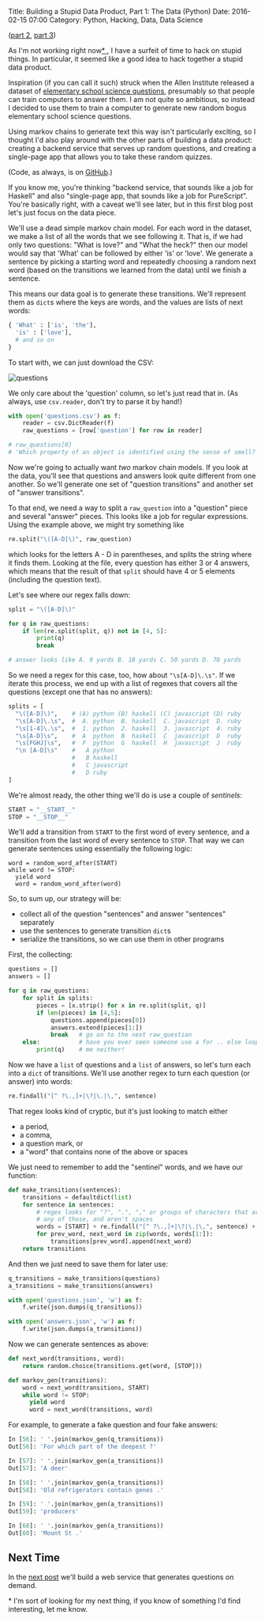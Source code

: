 Title: Building a Stupid Data Product, Part 1: The Data (Python)
Date: 2016-02-15 07:00
Category: Python, Hacking, Data, Data Science

(<a href = "/2016/02/15/building-a-stupid-data-product-part-2-the-web-service-haskell/">part 2</a>,
 <a href = "/2016/02/15/building-a-stupid-data-product-part-3-the-single-page-app-purescript/">part 3</a>)

As I'm not working right now<a href = "#footnote">* </a>,
I have a surfeit of time to hack on stupid things.
In particular, it seemed like a good idea to hack together a stupid data product.

Inspiration (if you can call it such) struck when the Allen Institute released
a dataset of <a href="http://allenai.org/data.html">elementary school science questions</a>,
presumably so that people can train computers to answer them. I am not quite so
ambitious, so instead I decided to use them to train a computer to generate
new random bogus elementary school science questions.

Using markov chains to generate text this way isn't particularly exciting, so
I thought I'd also play around with the other parts of building a data product:
creating a backend service that serves up random questions, and creating a
single-page app that allows you to take these random quizzes.

(Code, as always, is on <a href = "https://github.com/joelgrus/science-questions">GitHub</a>.)

If you know me, you're thinking "backend service, that sounds like a job for
Haskell" and also "single-page app, that sounds like a job for PureScript".
You're basically right, with a caveat we'll see later, but in this first blog
post let's just focus on the data piece.

We'll use a dead simple markov chain model. For each word in the dataset, we
make a list of all the words that we see following it. That is, if we had only two
questions: "What is love?" and "What the heck?" then our model would say that
'What' can be followed by either 'is' or 'love'. We generate a sentence by picking
a starting word and repeatedly choosing a random next word (based on the transitions
we learned from the data) until we finish a sentence.

This means our data goal is to generate these transitions. We'll represent them
as `dict`s where the keys are words, and the values are lists of next words:

```python
{ 'What' : ['is', 'the'],
  'is' : ['love'],
  # and so on
}
```

To start with, we can just download the CSV:

![questions]({static}/images/questions_csv.png)

We only care about the 'question' column, so let's just read that in.
(As always, use `csv.reader`, don't try to parse it by hand!)

```python
with open('questions.csv') as f:
    reader = csv.DictReader(f)
    raw_questions = [row['question'] for row in reader]

# raw_questions[0]
# 'Which property of an object is identified using the sense of smell? (A) color (B) odor (C) temperature (D) weight'
```

Now we're going to actually want *two* markov chain models. If you look at the
data, you'll see that questions and answers look quite different from one another.
So we'll generate one set of "question transitions" and another set of
"answer transitions".

To that end, we need a way to split a `raw_question` into a "question" piece and
several "answer" pieces. This looks like a job for regular expressions. Using the
example above, we might try something like

```python
re.split("\([A-D]\)", raw_question)
```

which looks for the letters A - D in parentheses, and splits the string
where it finds them. Looking at the file,
every question has either 3 or 4 answers, which means that the result of that `split`
should have 4 or 5 elements (including the question text).

Let's see where our regex falls down:

```python
split = "\([A-D]\)"

for q in raw_questions:
    if len(re.split(split, q)) not in [4, 5]:
        print(q)
        break

# answer looks like A. 9 yards B. 18 yards C. 50 yards D. 70 yards
```

So we need a regex for this case, too, how about `"\s[A-D]\.\s"`. If we iterate
this process, we end up with a list of regexes that covers all the questions
(except one that has no answers):

```python
splits = [
  "\([A-D]\)",    # (A) python (B) haskell (C) javascript (D) ruby
  "\s[A-D]\.\s",  #  A. python  B. haskell  C. javascript  D. ruby
  "\s[1-4]\.\s",  #  1. python  2. haskell  3. javascript  4. ruby
  "\s[A-D]\s",    #  A  python  B  haskell  C  javascript  D  ruby
  "\s[FGHJ]\s",   #  F  python  G  haskell  H  javascript  J  ruby
  "\n [A-D]\s"    #   A python
                  #   B haskell
                  #   C javascript
                  #   D ruby
]
```

We're almost ready, the other thing we'll do is use a couple of _sentinels_:

```python
START = "__START__"
STOP = "__STOP__"
```

We'll add a transition from `START` to the first word of every sentence, and a
transition from the last word of every sentence to `STOP`. That way we can generate
sentences using essentially the following logic:

```
word = random_word_after(START)
while word != STOP:
  yield word
  word = random_word_after(word)
```

So, to sum up, our strategy will be:

* collect all of the question "sentences" and answer "sentences" separately
* use the sentences to generate transition `dict`s
* serialize the transitions, so we can use them in other programs

First, the collecting:

```python
questions = []
answers = []

for q in raw_questions:
    for split in splits:
        pieces = [x.strip() for x in re.split(split, q)]
        if len(pieces) in [4,5]:
            questions.append(pieces[0])
            answers.extend(pieces[1:])
            break   # go on to the next raw_question
    else:           # have you ever seen someone use a for .. else loop?
        print(q)    # me neither!
```

Now we have a `list` of questions and a `list` of answers, so let's turn
each into a `dict` of transitions. We'll use another regex to turn each question
(or answer) into words:

```python
re.findall("[^ ?\.,]+|\?|\.|\,", sentence)
```

That regex looks kind of cryptic, but it's just looking to match either

* a period,
* a comma,
* a question mark, or
* a "word" that contains none of the above or spaces

We just need to remember to add the "sentinel" words, and we have our function:

```python
def make_transitions(sentences):
    transitions = defaultdict(list)
    for sentence in sentences:
        # regex looks for "?", ".", "," or groups of characters that aren't
        # any of those, and aren't spaces
        words = [START] + re.findall("[^ ?\.,]+|\?|\.|\,", sentence) + [STOP]
        for prev_word, next_word in zip(words, words[1:]):
            transitions[prev_word].append(next_word)
    return transitions
```

And then we just need to save them for later use:

```python
q_transitions = make_transitions(questions)
a_transitions = make_transitions(answers)

with open('questions.json', 'w') as f:
    f.write(json.dumps(q_transitions))

with open('answers.json', 'w') as f:
    f.write(json.dumps(a_transitions))
```

Now we can generate sentences as above:

```python
def next_word(transitions, word):
    return random.choice(transitions.get(word, [STOP]))

def markov_gen(transitions):
    word = next_word(transitions, START)
    while word != STOP:
      yield word
      word = next_word(transitions, word)
```

For example, to generate a fake question and four fake answers:

```python
In [56]: ' '.join(markov_gen(q_transitions))
Out[56]: 'For which part of the deepest ?'

In [57]: ' '.join(markov_gen(a_transitions))
Out[57]: 'A deer'

In [58]: ' '.join(markov_gen(a_transitions))
Out[58]: 'Old refrigerators contain genes .'

In [59]: ' '.join(markov_gen(a_transitions))
Out[59]: 'producers'

In [60]: ' '.join(markov_gen(a_transitions))
Out[60]: 'Mount St .'
```

## Next Time

In the <a href = "/2016/02/15/building-a-stupid-data-product-part-2-the-web-service-haskell/">next post</a>
we'll build a web service that generates questions on demand.

<a name="footnote" />* </a> I'm sort of looking for my next thing,
if you know of something I'd find interesting, let me know.
